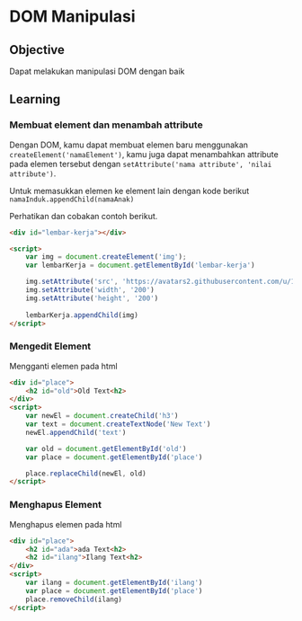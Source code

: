# DOM Manipulasi

## Objective
Dapat melakukan manipulasi DOM dengan baik

## Learning

### Membuat element dan menambah attribute
Dengan DOM, kamu dapat membuat elemen baru menggunakan `createElement('namaElement')`, kamu juga dapat menambahkan attribute pada elemen tersebut dengan  `setAttribute('nama attribute', 'nilai attribute')`.

Untuk memasukkan elemen ke element lain dengan kode berikut `namaInduk.appendChild(namaAnak)`

Perhatikan dan cobakan contoh berikut.

```html
<div id="lembar-kerja"></div>

<script>
    var img = document.createElement('img');
    var lembarKerja = document.getElementById('lembar-kerja')

    img.setAttribute('src', 'https://avatars2.githubusercontent.com/u/15111402?s=460&v=4')
    img.setAttribute('width', '200')
    img.setAttribute('height', '200')
    
    lembarKerja.appendChild(img)
</script>
```

### Mengedit Element

Mengganti elemen pada html

```html
<div id="place">
    <h2 id="old">Old Text<h2>
</div>
<script>
    var newEl = document.createChild('h3')
    var text = document.createTextNode('New Text')
    newEl.appendChild('text')

    var old = document.getElementById('old')
    var place = document.getElementById('place')

    place.replaceChild(newEl, old)
</script>
```

### Menghapus Element

Menghapus elemen pada html

```html
<div id="place">
    <h2 id="ada">ada Text<h2>
    <h2 id="ilang">Ilang Text<h2>
</div>
<script>
    var ilang = document.getElementById('ilang')
    var place = document.getElementById('place')
    place.removeChild(ilang)
</script>
```